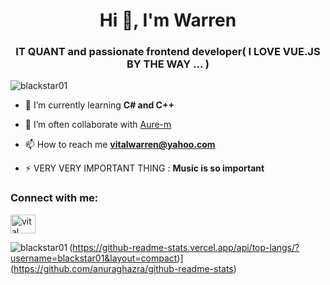 
<h1 align="center">Hi 👋, I'm Warren</h1>
<h3 align="center"> IT QUANT and passionate frontend developer( I LOVE VUE.JS BY THE WAY ... )</h3>

<p align="left"> <img src="https://komarev.com/ghpvc/?username=blackstar01&label=Profile%20views&color=0e75b6&style=flat" alt="blackstar01" /> </p>

- 🌱 I’m currently learning **C# and C++**

- 👯 I’m often collaborate with [Aure-m](https://github.com/Aure-M)

- 📫 How to reach me **vitalwarren@yahoo.com**

- ⚡ VERY VERY IMPORTANT THING : **Music is so important**



<h3 align="left">Connect with me:</h3>
<p align="left">
<a href="[https://linkedin.com/in/vital warren agbanou](https://www.linkedin.com/in/vital-warren-agbanou-754a8618a/)" target="blank"><img align="center" src="https://raw.githubusercontent.com/rahuldkjain/github-profile-readme-generator/master/src/images/icons/Social/linked-in-alt.svg" alt="vital warren agbanou" height="30" width="40" /></a>
</p>

<p><img align="left" src="https://github-readme-stats.vercel.app/api/top-langs?username=blackstar01&show_icons=true&locale=en&layout=compact" alt="blackstar01" margin="100"/></p>

(https://github-readme-stats.vercel.app/api/top-langs/?username=blackstar01&layout=compact)](https://github.com/anuraghazra/github-readme-stats)



